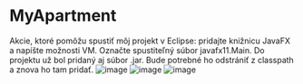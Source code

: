 # MyApartment
Akcie, ktoré pomôžu spustiť môj projekt v Eclipse: pridajte knižnicu JavaFX a napíšte možnosti VM. Označte spustiteľný súbor javafx11.Main. Do projektu už bol pridaný aj súbor .jar. Bude potrebné ho odstrániť z classpath a znova ho tam pridať.
![image](https://github.com/poklonovaSofia/MyApartment/assets/145459368/a5a25860-0190-4da0-b22d-48e22fd5e953)
![image](https://github.com/poklonovaSofia/MyApartment/assets/145459368/308b059d-53d3-46af-ab3f-347e74cfffcd)
![image](https://github.com/poklonovaSofia/MyApartment/assets/145459368/472a93ad-9c67-4854-aefa-f87de8f32f02)


